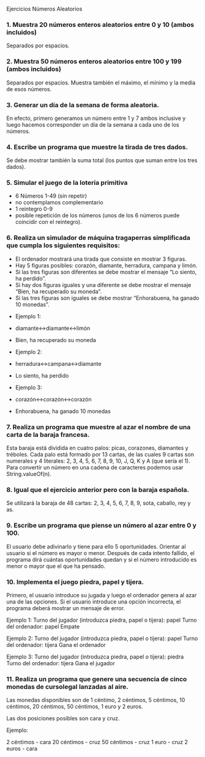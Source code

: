 Ejercicios Números Aleatorios

### 1. Muestra 20 números enteros aleatorios entre 0 y 10 (ambos incluidos)
Separados por espacios.


### 2. Muestra 50 números enteros aleatorios entre 100 y 199 (ambos incluidos)
Separados por espacios. Muestra también el máximo, el mínimo y la media
de esos números.


### 3. Generar un día de la semana de forma aleatoria.
En efecto, primero generamos un número entre 1 y 7 ambos inclusive
y luego hacemos corresponder un día de la semana a cada uno de los números.


### 4. Escribe un programa que muestre la tirada de tres dados.
Se debe mostrar también la suma total (los puntos que suman entre los tres dados).


### 5. Simular el juego de la lotería primitiva

- 6 Números 1-49 (sin repetir)
- no contemplamos complementario
- 1 reintegro 0-9
- posible repetición de los números (unos de los 6 números puede coincidir con el reintegro).

### 6. Realiza un simulador de máquina tragaperras simplificada que cumpla los siguientes requisitos:

- El ordenador mostrará una tirada que consiste en mostrar 3 figuras. 
- Hay 5 figuras posibles: corazón, diamante, herradura, campana y limón.
- Si las tres figuras son diferentes se debe mostrar el mensaje “Lo siento, ha perdido”.
- Si hay dos figuras iguales y una diferente se debe mostrar el mensaje “Bien, ha recuperado su moneda”.
- Si las tres figuras son iguales se debe mostrar “Enhorabuena, ha ganado 10 monedas”.
  
* Ejemplo 1:
  
* diamante<->diamante<->limón
* Bien, ha recuperado su moneda

* Ejemplo 2:
* herradura<->campana<->diamante
* Lo siento, ha perdido

* Ejemplo 3:
* corazón<->corazón<->corazón
* Enhorabuena, ha ganado 10 monedas 

### 7. Realiza un programa que muestre al azar el nombre de una carta de la baraja francesa.

Esta baraja está dividida en cuatro palos: picas, corazones, diamantes y tréboles.
Cada palo está formado por 13 cartas, de las cuales 9 cartas son numerales y 
4 literales: 2, 3, 4, 5, 6, 7, 8, 9, 10, J, Q, K y A (que sería el 1).
Para convertir un número en una cadena de caracteres podemos usar String.valueOf(n).

### 8. Igual que el ejercicio anterior pero con la baraja española. 
Se utilizará la baraja de 48 cartas: 2, 3, 4, 5, 6, 7, 8, 9, sota, caballo, rey y as.

### 9. Escribe un programa que piense un número al azar entre 0 y 100.
El usuario debe adivinarlo y tiene para ello 5 oportunidades. 
Orientar al usuario si el número es mayor o menor.
Después de cada intento fallido,
el programa dirá cuántas oportunidades quedan
y si el número introducido es menor o mayor que el que ha pensado.
### 10. Implementa el juego piedra, papel y tijera. 
Primero, el usuario introduce su jugada 
y luego el ordenador genera al azar una de las opciones. 
Si el usuario introduce una opción incorrecta, el programa deberá mostrar un mensaje de error.

Ejemplo 1:
Turno del jugador (introduzca piedra, papel o tijera): papel
Turno del ordenador: papel
Empate

Ejemplo 2:
Turno del jugador (introduzca piedra, papel o tijera): papel
Turno del ordenador: tijera
Gana el ordenador

Ejemplo 3:
Turno del jugador (introduzca piedra, papel o tijera): piedra
Turno del ordenador: tijera
Gana el jugador



### 11. Realiza un programa que genere una secuencia de cinco monedas de cursolegal lanzadas al aire. 

Las monedas disponibles son de 1 céntimo, 2 céntimos,
5 céntimos, 10 céntimos, 20 céntimos, 50 céntimos, 1 euro y 2 euros. 

Las dos posiciones posibles son cara y cruz.

Ejemplo:

2 céntimos - cara
20 céntimos - cruz
50 céntimos - cruz
1 euro - cruz
2 euros - cara



